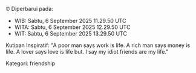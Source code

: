 ⏰ Diperbarui pada:
- WIB: Sabtu, 6 September 2025 11.29.50 UTC
- WITA: Sabtu, 6 September 2025 12.29.50 UTC
- WIT: Sabtu, 6 September 2025 13.29.50 UTC

Kutipan Inspiratif:
"A poor man says work is life. A rich man says money is life. A lover says love is life but. I say my idiot friends are my life."


Kategori: friendship

